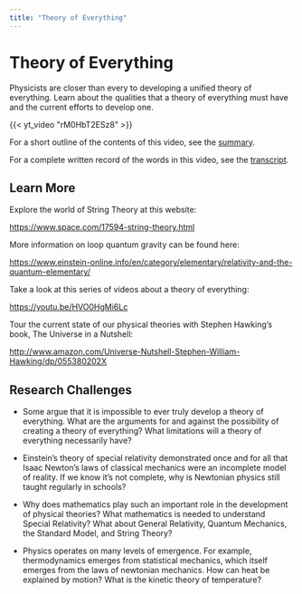 ```yaml
---
title: "Theory of Everything"
---
```




# Theory of Everything

Physicists are closer than every to developing a unified theory of everything. Learn about the qualities that a theory of everything must have and the current efforts to develop one.

{{< yt_video "rM0HbT2ESz8" >}}

For a short outline of the contents of this video, see the [summary](/docs/Theory-of-Everything-Summary.pdf).

For a complete written record of the words in this video, see the [transcript](/docs/Theory-of-Everything-Transcript.pdf).



## Learn More

Explore the world of String Theory at this website:

https://www.space.com/17594-string-theory.html

More information on loop quantum gravity can be found here:

https://www.einstein-online.info/en/category/elementary/relativity-and-the-quantum-elementary/

Take a look at this series of videos about a theory of everything:

https://youtu.be/HVO0HgMi6Lc

Tour the current state of our physical theories with Stephen Hawking’s book, The Universe in a Nutshell:

http://www.amazon.com/Universe-Nutshell-Stephen-William-Hawking/dp/055380202X

 

## Research Challenges

- Some argue that it is impossible to ever truly develop a theory of everything. What are the arguments for and against the possibility of creating a theory of everything? What limitations will a theory of everything necessarily have?

- Einstein’s theory of special relativity demonstrated once and for all that Isaac Newton’s laws of classical mechanics were an incomplete model of reality. If we know it’s not complete, why is Newtonian physics still taught regularly in schools?

- Why does mathematics play such an important role in the development of physical theories? What mathematics is needed to understand Special Relativity? What about General Relativity, Quantum Mechanics, the Standard Model, and String Theory?

- Physics operates on many levels of emergence. For example, thermodynamics emerges from statistical mechanics, which itself emerges from the laws of newtonian mechanics. How can heat be explained by motion? What is the kinetic theory of temperature?



